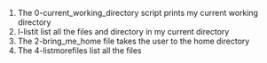 1. The 0-current_working_directory script prints my current working directory
2. l-listit list all the files and directory in my current directory
3. The 2-bring_me_home file takes the user to the home directory
4. The 4-listmorefiles list all the files 
